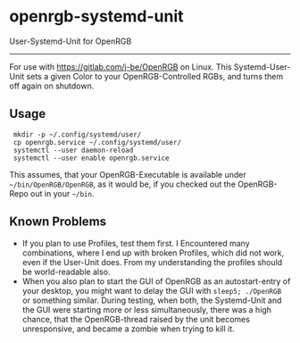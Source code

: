 # openrgb-systemd-unit
User-Systemd-Unit for OpenRGB

---

For use with https://gitlab.com/j-be/OpenRGB on Linux.
This Systemd-User-Unit sets a given Color to your OpenRGB-Controlled RGBs, and turns them off again on shutdown. 

## Usage

```
 mkdir -p ~/.config/systemd/user/
 cp openrgb.service ~/.config/systemd/user/
 systemctl --user daemon-reload
 systemctl --user enable openrgb.service
 ```
 This assumes, that your OpenRGB-Executable is available under `~/bin/OpenRGB/OpenRGB`, as it would be, if you checked out the OpenRGB-Repo out in your `~/bin`. 
 
 ## Known Problems
 * If you plan to use Profiles, test them first. I Encountered many combinations, where I end up with broken Profiles, which did not work, even if the User-Unit does. From my understanding the profiles should be world-readable also. 
 * When you also plan to start the GUI of OpenRGB as an autostart-entry of your desktop, you might want to delay the GUI with `sleep5; ./OpenRGB` or something similar. During testing, when both, the Systemd-Unit and the GUI were starting more or less simultaneously, there was a high chance, that the OpenRGB-thread raised by the unit becomes unresponsive, and became a zombie when trying to kill it. 
